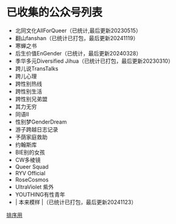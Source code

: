 # 已收集的公众号列表

- 北同文化AllForQueer（已统计,最后更新20230515）
- 翻山fanshan（已统计已打包，最后更新20241119）
- 寒蝉之书
- 后生价值EnGender（已统计，最后更新20240328）
- 季华多元Diversified Jihua（已统计已打包，最后更新20230310）
- 跨儿说TransTalks
- 跨儿心理
- 跨性别热线
- 跨性别生活
- 跨性别兄弟盟
- 其力无穷
- 同语II
- 性别梦GenderDream
- 游子跨越日志记录
- 予荫家庭救助
- 约翰斯库
- BIE别的女孩
- CW多棱镜
- Queer Squad
- RYV Official
- RoseCosmos
- UltraViolet 紫外
- YOUTHING有性青年
- | 本来模样 |（已统计已打包，最后更新20241123）

[排序用](http://life.chacuo.net/converttextsort)